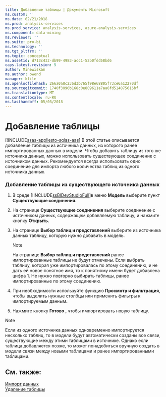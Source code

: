 ```yaml
---
title: Добавление таблицы | Документы Microsoft
ms.custom: ''
ms.date: 02/21/2018
ms.prod: analysis-services
ms.prod_service: analysis-services, azure-analysis-services
ms.component: data-mining
ms.reviewer: ''
ms.suite: pro-bi
ms.technology: ''
ms.tgt_pltfrm: ''
ms.topic: conceptual
ms.assetid: d713c432-db99-4983-acc1-52b0fdd58bd6
caps.latest.revision: 5
author: Minewiskan
ms.author: owend
manager: kfile
ms.openlocfilehash: 266a0a8c236d3b765f98e68805f73ce6a12270df
ms.sourcegitcommit: 1740f3090b168c0e809611a7aa6fd514075616bf
ms.translationtype: MT
ms.contentlocale: ru-RU
ms.lasthandoff: 05/03/2018
---
```

# <a name="add-a-table"></a>Добавление таблицы
[!INCLUDE[ssas-appliesto-sqlas-aas](../../includes/ssas-appliesto-sqlas-aas.md)]
  В этой статье описывается добавление таблицы из источника данных, из которого ранее импортированных данных в модели. Чтобы добавить таблицу из того же источника данных, можно использовать существующее соединение с источником данных. Рекомендуется всегда использовать одно соединение для импорта любого количества таблиц из одного источника данных.  
  
### <a name="to-add-a-table-from-an-existing-data-source"></a>Добавление таблицы из существующего источника данных  
  
1.  В среде [!INCLUDE[ssBIDevStudioFull](../../includes/ssbidevstudiofull-md.md)]в меню **Модель** выберите пункт **Существующие соединения**.  
  
2.  На странице **Существующие соединения** выберите соединение с источником данных, содержащем добавляемую таблицу, и нажмите кнопку **Открыть**.  
  
3.  На странице **Выбор таблиц и представлений** выберите из источника данных таблицу, которую нужно добавить в модель.  
  
    > [!NOTE]  
    >  На странице **Выбор таблиц и представлений** ранее импортированные таблицы не будут отмечены.  Если выбрать таблицу, которая уже импортировалась по этому соединению, и не дать ей новое понятное имя, то к понятному имени будет добавлена цифра 1. Не нужно повторно выбирать таблицы, ранее импортированные по этому соединению.  
  
4.  При необходимости используйте функцию **Просмотр и фильтрация**, чтобы выделить нужные столбцы или применить фильтры к импортируемым данным.  
  
5.  Нажмите кнопку **Готово** , чтобы импортировать новую таблицу.  
  
> [!NOTE]  
>  Если из одного источника данных одновременно импортируется несколько таблиц, то в модели будут автоматически созданы все связи, существующие между этими таблицами в источнике. Однако если таблица добавляется позже, то может понадобиться вручную создать в модели связи между новыми таблицами и ранее импортированными таблицами.  
  
## <a name="see-also"></a>См. также:  
 [Импорт данных](http://msdn.microsoft.com/library/6617b2a2-9f69-433e-89e0-4c5dc92982cf)   
 [Удаление таблицы](../../analysis-services/tabular-models/delete-a-table-ssas-tabular.md)  
  
  
